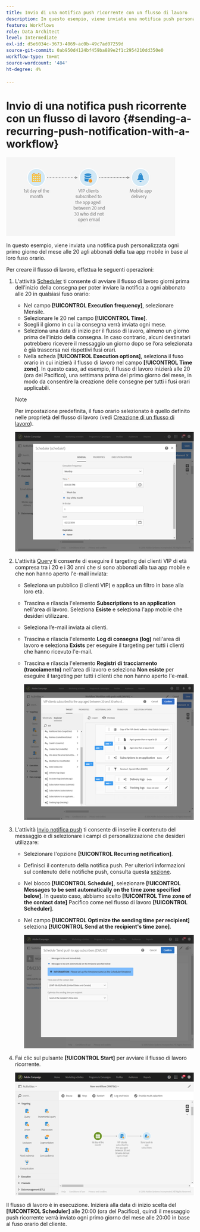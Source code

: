 ```yaml
---
title: Invio di una notifica push ricorrente con un flusso di lavoro
description: In questo esempio, viene inviata una notifica push personalizzata ogni primo giorno del mese alle 20 agli abbonati della tua app mobile in base al loro fuso orario
feature: Workflows
role: Data Architect
level: Intermediate
exl-id: d5e6034c-3673-4069-ac0b-49c7ad07259d
source-git-commit: 0ab950d4124bf459ba889e2f1c2954210dd350e0
workflow-type: tm+mt
source-wordcount: '484'
ht-degree: 4%

---
```


# Invio di una notifica push ricorrente con un flusso di lavoro {#sending-a-recurring-push-notification-with-a-workflow}

![](assets/wkf_push_example_1.png)

In questo esempio, viene inviata una notifica push personalizzata ogni primo giorno del mese alle 20 agli abbonati della tua app mobile in base al loro fuso orario.

Per creare il flusso di lavoro, effettua le seguenti operazioni:

1. L&#39;attività [Scheduler](../../automating/using/scheduler.md) ti consente di avviare il flusso di lavoro giorni prima dell&#39;inizio della consegna per poter inviare la notifica a ogni abbonato alle 20 in qualsiasi fuso orario:

   * Nel campo **[!UICONTROL Execution frequency]**, selezionare Mensile.
   * Selezionare le 20 nel campo **[!UICONTROL Time]**.
   * Scegli il giorno in cui la consegna verrà inviata ogni mese.
   * Seleziona una data di inizio per il flusso di lavoro, almeno un giorno prima dell’inizio della consegna. In caso contrario, alcuni destinatari potrebbero ricevere il messaggio un giorno dopo se l’ora selezionata è già trascorsa nei rispettivi fusi orari.
   * Nella scheda **[!UICONTROL Execution options]**, seleziona il fuso orario in cui inizierà il flusso di lavoro nel campo **[!UICONTROL Time zone]**. In questo caso, ad esempio, il flusso di lavoro inizierà alle 20 (ora del Pacifico), una settimana prima del primo giorno del mese, in modo da consentire la creazione delle consegne per tutti i fusi orari applicabili.

   >[!NOTE]
   >
   >Per impostazione predefinita, il fuso orario selezionato è quello definito nelle proprietà del flusso di lavoro (vedi [Creazione di un flusso di lavoro](../../automating/using/building-a-workflow.md)).

   ![](assets/wkf_push_example_5.png)

1. L&#39;attività [Query](../../automating/using/query.md) ti consente di eseguire il targeting dei clienti VIP di età compresa tra i 20 e i 30 anni che si sono abbonati alla tua app mobile e che non hanno aperto l&#39;e-mail inviata:

   * Seleziona un pubblico (i clienti VIP) e applica un filtro in base alla loro età.
   * Trascina e rilascia l&#39;elemento **Subscriptions to an application** nell&#39;area di lavoro. Seleziona **Esiste** e seleziona l&#39;app mobile che desideri utilizzare.
   * Seleziona l’e-mail inviata ai clienti.
   * Trascina e rilascia l&#39;elemento **Log di consegna (log)** nell&#39;area di lavoro e seleziona **Exists** per eseguire il targeting per tutti i clienti che hanno ricevuto l&#39;e-mail.
   * Trascina e rilascia l&#39;elemento **Registri di tracciamento (tracciamento)** nell&#39;area di lavoro e seleziona **Non esiste** per eseguire il targeting per tutti i clienti che non hanno aperto l&#39;e-mail.

     ![](assets/wkf_push_example_2.png)

1. L&#39;attività [Invio notifica push](../../automating/using/push-notification-delivery.md) ti consente di inserire il contenuto del messaggio e di selezionare i campi di personalizzazione che desideri utilizzare:

   * Selezionare l&#39;opzione **[!UICONTROL Recurring notification]**.
   * Definisci il contenuto della notifica push. Per ulteriori informazioni sul contenuto delle notifiche push, consulta questa [sezione](../../channels/using/preparing-and-sending-a-push-notification.md).
   * Nel blocco **[!UICONTROL Schedule]**, selezionare **[!UICONTROL Messages to be sent automatically on the time zone specified below]**. In questo caso, abbiamo scelto **[!UICONTROL Time zone of the contact date]** Pacifico come nel flusso di lavoro **[!UICONTROL Scheduler]**.
   * Nel campo **[!UICONTROL Optimize the sending time per recipient]** seleziona **[!UICONTROL Send at the recipient's time zone]**.

     ![](assets/wkf_push_example_4.png)

1. Fai clic sul pulsante **[!UICONTROL Start]** per avviare il flusso di lavoro ricorrente.

   ![](assets/wkf_push_example_3.png)

Il flusso di lavoro è in esecuzione. Inizierà alla data di inizio scelta del **[!UICONTROL Scheduler]** alle 20:00 (ora del Pacifico), quindi il messaggio push ricorrente verrà inviato ogni primo giorno del mese alle 20:00 in base al fuso orario del cliente.
